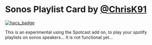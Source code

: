 # Sonos Playlist Card by [@ChrisK91](https://www.github.com/ChrisK91)

[![hacs_badge](https://img.shields.io/badge/HACS-Custom-orange.svg?style=for-the-badge)](https://github.com/custom-components/hacs)

This is an experimental using the Spotcast add on, to play your spotify playlists on sonos speakers... It is not functional yet...
